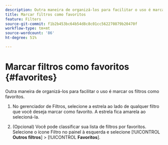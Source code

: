 ```yaml
---
description: Outra maneira de organizá-los para facilitar o uso é marcar os filtros como favoritos.
title: Marcar filtros como favoritos
feature: Filters
source-git-commit: f1b2b453bc64b54d8c8c01cc562270879b20470f
workflow-type: tm+mt
source-wordcount: '86'
ht-degree: 51%

---
```


# Marcar filtros como favoritos {#favorites}

Outra maneira de organizá-los para facilitar o uso é marcar os filtros como favoritos.

1. No gerenciador de Filtros, selecione a estrela ao lado de qualquer filtro que você deseja marcar como favorito. A estrela fica amarela ao selecioná-la.

1. (Opcional) Você pode classificar sua lista de filtros por favoritos. Selecione o ícone Filtro no painel à esquerda e selecione [!UICONTROL **Outros filtros**] > [!UICONTROL **Favoritos**].